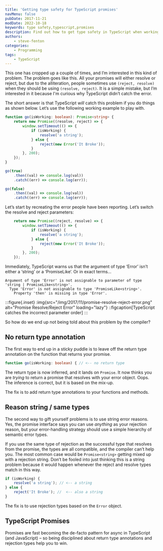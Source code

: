 ```yaml
---
title: 'Getting type safety for TypeScript promises'
navMenu: false
pubDate: 2017-11-21
modDate: 2022-10-18
keywords: type safety,typescript,promises
description: Find out how to get type safety in TypeScript when working with promises.
authors:
    - steve-fenton
categories:
    - Programming
tags:
    - TypeScript
---
```


This one has cropped up a couple of times, and I’m interested in this kind of problem. The problem goes like this. All your promises will either resolve or reject, but due to the alliteration, people sometimes use `(reject, resolve)` when they should be using `(resolve, reject)`. It is a simple mistake, but I’m interested in it because I'm curious why TypeScript didn’t catch the error.

The short answer is that TypeScript *will* catch this problem if you do things as shown below. Let’s use the following working example to play with.

```typescript
function go(isWorking: boolean): Promise<string> {
    return new Promise((resolve, reject) => {
        window.setTimeout(() => {
            if (isWorking) {
                resolve('a string');
            } else {
                reject(new Error('It Broke'));
            }
        }, 200);
    });
}

go(true)
    .then((val) => console.log(val))
    .catch((err) => console.log(err));

go(false)
    .then((val) => console.log(val))
    .catch((err) => console.log(err));
```

Let’s start by recreating the error people have been reporting. Let’s switch the resolve and reject parameters:

```typescript
    return new Promise((reject, resolve) => {
        window.setTimeout(() => {
            if (isWorking) {
                resolve('a string');
            } else {
                reject(new Error('It Broke'));
            }
        }, 200);
    });
```

Immediately, TypeScript warns us that the argument of type ‘Error’ isn’t either a ‘string’ or a ‘PromiseLike<string>‘. Or in exact terms…</string>

```
Argument of type 'Error' is not assignable to parameter of type 'string | PromiseLike<string>'.
  Type 'Error' is not assignable to type 'PromiseLike<string>'.
    Property 'then' is missing in type 'Error'.
```

:::figure{.inset}
:img{src="/img/2017/11/promise-resolve-reject-error.png" alt="Promise Resolve/Reject Error" loading="lazy"}
::figcaption[TypeScript catches the incorrect parameter order]
:::

So how do we end up not being told about this problem by the compiler?

## No return type annotation

The first way to end up in a sticky puddle is to leave off the return type annotation on the function that returns your promise.

```typescript
function go(isWorking: boolean) { // <-- no return type
```

The return type is now inferred, and it lands on `Promise`. It now thinks you are *trying* to return a promise that resolves with your error object. Oops. The inference is correct, but it is based on the mix-up.

The fix is to add return type annotations to your functions and methods.

## Reason string / same types

The second way to gift yourself problems is to use string error reasons. Yes, the promise interface says you can use *anything* as your rejection reason, but your error-handling strategy should use a simple hierarchy of semantic error types.

If you use the same type of rejection as the successful type that resolves from the promise, the types are all compatible, and the compiler can’t help you. The most common case would be `Promise<string>` getting mixed up with a rejection string. Don’t be fooled into just thinking this is a string problem because it would happen whenever the reject and resolve types match in this way.

```typescript
if (isWorking) {
    resolve('a string'); // <-- a string
} else {
    reject('It Broke'); //  <-- also a string
}
```

The fix is to use rejection types based on the `Error` object.

## TypeScript Promises

Promises are fast becoming the de-facto pattern for async in TypeScript (and JavaScript) – so being disciplined about return type annotations and rejection types help you to win.